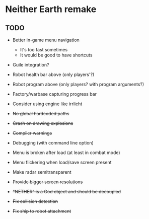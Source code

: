 # Neither Earth remake

## TODO

* Better in-game menu navigation
  * It's too fast sometimes
  * It would be good to have shortcuts

* Guile integration?
* Robot health bar above (only players'?)
* Robot program above (only players? with program arguments?)
* Factory/warbase capturing progress bar
* Consider using engine like irrlicht
* ~~No global hardcoded paths~~
* ~~Crash on drawing explosions~~
* ~~Compiler warnings~~
* Debugging (with command line option)
* Menu is broken after load (at least in combat mode)
* Menu flickering when load/save screen present
* Make radar semitransparent
* ~~Provide bigger screen resolutions~~
* ~~"NETHER" is a God object and should be decoupled~~
* ~~Fix collision detection~~
* ~~Fix ship to robot attachment~~
